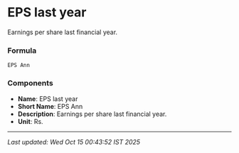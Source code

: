 # EPS last year
Earnings per share last financial year.

### Formula
```text
EPS Ann
```


### Components
- **Name**: EPS last year
- **Short Name**: EPS Ann
- **Description**: Earnings per share last financial year.
- **Unit**: Rs.

---
*Last updated: Wed Oct 15 00:43:52 IST 2025*
